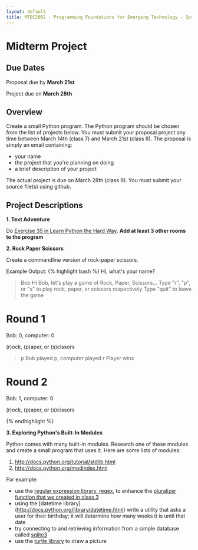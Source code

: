 ```yaml
---
layout: default
title: MTEC2002 - Programming Foundations for Emerging Technology - Spring 2012 - Midterm Project
---
```

Midterm Project
===
Due Dates
---
Proposal due by __March 21st__

Project due on __March 28th__

Overview
---
Create a small Python program.  The Python program should be chosen from the list of projects below.  You must submit your proposal project any time between March 14th (class 7) and March 21st (class 8).  The proposal is simply an email containing:

* your name
* the project that you're planning on doing
* a brief description of your project 

The actual project is due on March 28th (class 9).  You must submit your source file(s) using github. 

Project Descriptions
---
__1. Text Adventure__

Do [Exercise 35 in Learn Python the Hard Way](http://learnpythonthehardway.org/book/ex35.html).  __Add at least 3 other rooms to the program__

__2. Rock Paper Scissors__

Create a commandline version of rock-paper scissors.

Example Output:
{% highlight bash %}
Hi, what's your name?
> Bob
Hi Bob, let's play a game of Rock, Paper, Scissors...
Type "r", "p", or "s" to play rock, paper, or scissors respectively
Type "quit" to leave the game

Round 1
============================
Bob: 0, computer: 0

(r)ock, (p)aper, or (s)cissors
> p
Bob played p, computer played r
Player wins

Round 2
============================
Bob: 1, computer: 0

(r)ock, (p)aper, or (s)cissors
> 
{% endhighlight %}

__3. Exploring Python's Built-In Modules__

Python comes with many built-in modules.  Research one of these modules and create a small program that uses it.  Here are some lists of modules:
1. http://docs.python.org/tutorial/stdlib.html
2. http://docs.python.org/modindex.html

For example:
* use the [regular expression library, regex](http://docs.python.org/library/re.html), to enhance the [pluralizer function that we created in class 3](class3/labs/pluralize.py)
* using the [datetime library] (http://docs.python.org/library/datetime.html) write a utility that asks a user for their birthday; it will determine how many weeks it is until that date
* try connecting to and retrieving information from a simple database called [sqlite3](http://docs.python.org/library/sqlite3.html#module-sqlite3)
* use the [turtle library](http://docs.python.org/library/turtle.html) to draw a picture
